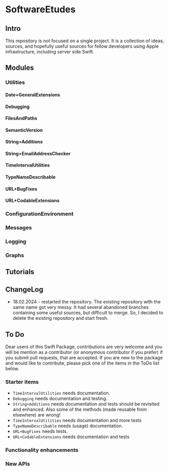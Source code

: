 # SoftwareEtudes

## Intro
This repository is not focused on a single project. It is a collection of ideas, sources, and hopefully useful sources for fellow developers using Apple infrastructure, including server side Swift.

## Modules

### Utilities
#### Date+GeneralExtensions
#### Debugging
#### FilesAndPaths
#### SemanticVersion
#### String+Additions
#### String+EmailAddressChecker
#### TimeIntervalUtilities
#### TypeNameDescribable
#### URL+BugFixes
#### URL+CodableExtensions

### ConfigurationEnvironment

### Messages

### Logging

### Graphs

## Tutorials

## ChangeLog
- 18.02.2024 - restarted the repository. The existing repository with the same name got very messy. It had several abandoned branches containing some useful sources, but difficult to merge. So, I decided to delete the existing repository and start fresh.

## To Do
Dear users of this Swift Package, contributions are very welcome and you will be mention as a contributor (or anonymous contributor if you prefer) if you submit pull requests, that are accepted. If you are new to the package and would like to contribute, please pick one of the items in the ToDo list below.

### Starter items
- `TimeIntervalUtilities` needs documentation.
- `Debugging` needs documentation and testing.
- `String+Additions` needs documentation and tests should be revisited and enhanced. Also some of the methods (made reusable from elsewhere) are wrong!
- `TimeIntervalUtilities` needs documentation and more tests
- `TypeNameDescribable` needs (usage) documentation.
- `URL+BugFixes` needs tests.
- `URL+CodableExtensions` needs documentation and tests

### Functionality enhancements

### New APIs
